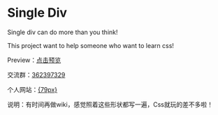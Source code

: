# Single Div
Single div can do more than you think!

This project want to help someone who want to learn css!

Preview：<a href="http://htmlpreview.github.io/?https://github.com/eternityspring/single-div/blob/master/index.html" target="_blank">点击预览</a>

交流群：<a href="http://jq.qq.com/?_wv=1027&k=J6KYRU" target="_blank">362397329</a>

个人网站：<a href="http://79px.com" target="_blank">{79px}</a>

说明：有时间再做wiki，感觉照着这些形状都写一遍，Css就玩的差不多啦！
